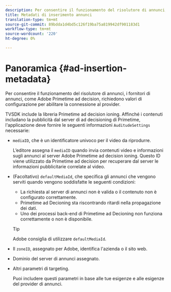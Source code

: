 ```yaml
---
description: Per consentire il funzionamento del risolutore di annunci, i fornitori di annunci, come Adobe Primetime ad decision, richiedono valori di configurazione per abilitare la connessione al provider.
title: Metadati di inserimento annunci
translation-type: tm+mt
source-git-commit: 89bdda1d4bd5c126f19ba75a819942df901183d1
workflow-type: tm+mt
source-wordcount: '220'
ht-degree: 0%

---
```



# Panoramica {#ad-insertion-metadata}

Per consentire il funzionamento del risolutore di annunci, i fornitori di annunci, come Adobe Primetime ad decision, richiedono valori di configurazione per abilitare la connessione al provider.

TVSDK include la libreria Primetime ad decision ioning. Affinché i contenuti includano la pubblicità dal server di ad decisioning di Primetime, l&#39;applicazione deve fornire le seguenti informazioni `AuditudeSettings` necessarie:

* `mediaID`, che è un identificatore univoco per il video da riprodurre.

   L’editore assegna il `mediaID` quando invia contenuti video e informazioni sugli annunci al server Adobe Primetime ad decision ioning. Questo ID viene utilizzato da Primetime ad decision per recuperare dal server le informazioni pubblicitarie correlate al video.

* (Facoltativo) `defaultMediaId`, che specifica gli annunci che vengono serviti quando vengono soddisfatte le seguenti condizioni:

   * La richiesta al server di annunci non è valida o il contenuto non è configurato correttamente.
   * Primetime ad Decioning sta riscontrando ritardi nella propagazione dei dati.
   * Uno dei processi back-end di Primetime ad Decioning non funziona correttamente o non è disponibile.

   >[!TIP]
   >
   >Adobe consiglia di utilizzare `defaultMediaId`.

* Il `zoneID`, assegnato per Adobe, identifica l&#39;azienda o il sito web.
* Dominio del server di annunci assegnato.
* Altri parametri di targeting.

   Puoi includere questi parametri in base alle tue esigenze e alle esigenze del provider di annunci.